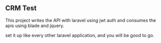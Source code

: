 ## CRM Test

This project writes the API with laravel using jwt auth and consumes the apis using blade and jquery. 

set it up like every other laravel application, and you will be good to go.
